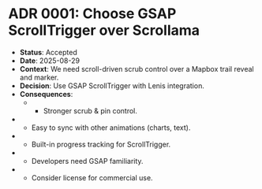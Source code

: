 # ADR 0001: Choose GSAP ScrollTrigger over Scrollama
- **Status**: Accepted
- **Date**: 2025-08-29
- **Context**: We need scroll-driven scrub control over a Mapbox trail reveal and marker.
- **Decision**: Use GSAP ScrollTrigger with Lenis integration.
- **Consequences**:
  - + Stronger scrub & pin control.
- + Easy to sync with other animations (charts, text).
- + Built-in progress tracking for ScrollTrigger.
- - Developers need GSAP familiarity.
- - Consider license for commercial use.
